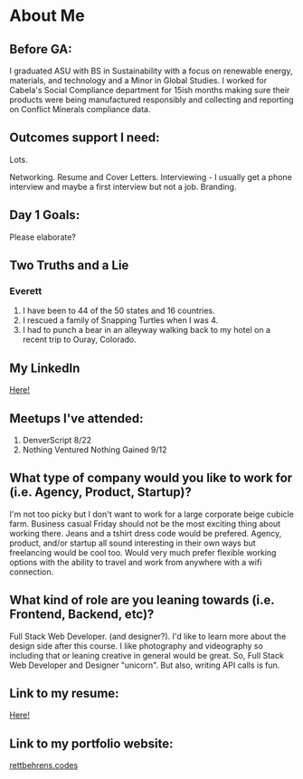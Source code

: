 # About Me

## Before GA:

I graduated ASU with BS in Sustainability with a focus on renewable energy, materials, and technology and a Minor in Global Studies. I worked for Cabela's Social Compliance department for 15ish months making sure their products were being manufactured responsibly and collecting and reporting on Conflict Minerals compliance data.

## Outcomes support I need:

Lots.

Networking.
Resume and Cover Letters.
Interviewing - I usually get a phone interview and maybe a first interview but not a job. 
Branding.

## Day 1 Goals:

Please elaborate?

## Two Truths and a Lie

### Everett
1. I have been to 44 of the 50 states and 16 countries.
2. I rescued a family of Snapping Turtles when I was 4.
3. I had to punch a bear in an alleyway walking back to my hotel on a recent trip to Ouray, Colorado.

## My LinkedIn
[Here!](https://www.linkedin.com/in/rettbehrens)

## Meetups I've attended:
1. DenverScript 8/22
2. Nothing Ventured Nothing Gained 9/12

## What type of company would you like to work for (i.e. Agency, Product, Startup)?
I'm not too picky but I don't want to work for a large corporate beige cubicle farm. Business casual Friday should not be the most exciting thing about working there. Jeans and a tshirt dress code would be prefered. Agency, product, and/or startup all sound interesting in their own ways but freelancing would be cool too. Would very much prefer flexible working options with the ability to travel and work from anywhere with a wifi connection. 

## What kind of role are you leaning towards (i.e. Frontend, Backend, etc)?
Full Stack Web Developer. (and designer?). I'd like to learn more about the design side after this course. I like photography and videography so including that or leaning creative in general would be great. So, Full Stack Web Developer and Designer "unicorn". But also, writing API calls is fun. 

## Link to my resume: 
[Here!](Rett-Behrens-Web-Dev-Resume.pdf)

## Link to my portfolio website: 
[rettbehrens.codes](http://rettbehrens.codes)
